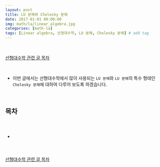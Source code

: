 ```yaml
---
layout: post
title: LU 분해와 Cholesky 분해
date: 2017-01-01 00:00:00
img: math/la/linear_algebra.jpg
categories: [math-la] 
tags: [Linear algebra, 선형대수학, LU 분해, Cholesky 분해] # add tag
---
```


<br>

[선형대수학 관련 글 목차](https://gaussian37.github.io/math-la-table/)

<br>

- 이번 글에서는 선형대수학에서 많이 사용되는 `LU 분해`와 `LU 분해`의 특수 형태인 `Cholesky 분해`에 대하여 다루어 보도록 하겠습니다.

<br>

## **목차**

<br>

- ### 



<br>

[선형대수학 관련 글 목차](https://gaussian37.github.io/math-la-table/)

<br>